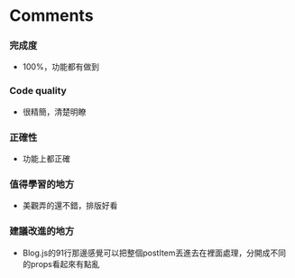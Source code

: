 # Comments

### 完成度
* 100%，功能都有做到

### Code quality
* 很精簡，清楚明瞭

### 正確性
* 功能上都正確

### 值得學習的地方
* 美觀弄的還不錯，排版好看

### 建議改進的地方
* Blog.js的91行那邊感覺可以把整個postItem丟進去在裡面處理，分開成不同的props看起來有點亂
